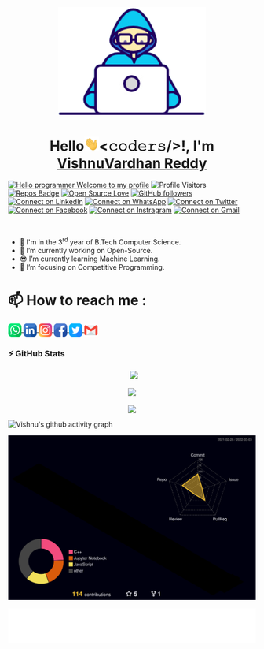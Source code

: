 <p align="center">
  <img src="https://github.com/VishnuVVR-369/VishnuVVR-369/blob/master/developer1.gif" width="300px">
</p>

<h1 align="center">Hello<img src="https://raw.githubusercontent.com/ABSphreak/ABSphreak/master/gifs/Hi.gif" width="30px" style="max-width:100%;"><𝚌𝚘𝚍𝚎𝚛𝚜/>!, I'm <a href="https://vishnu-1105.github.io/my-portfolio/"> VishnuVardhan Reddy </a> </h1>
<!-- <img src="https://github.com/VishnuVVR-369/VishnuVVR-369/blob/master/developer1.gif" width="50px"> -->

[![Hello programmer Welcome to my profile](https://img.shields.io/badge/Hello,Programmer!-Welcome-orange.svg?style=flat&logo=github)](https://github.com/VishnuVVR-369)
![Profile Visitors](https://komarev.com/ghpvc/?username=VishnuVVR-369&color=green)
[![Repos Badge](https://badges.pufler.dev/repos/VishnuVVR-369)](https://github.com/VishnuVVR-369?tab=repositories)
[![Open Source Love](https://badges.frapsoft.com/os/v1/open-source.svg?v=103)](https://github.com/VishnuVVR-369/The-Complete-FAANG-Preparation)
[![GitHub followers](https://img.shields.io/github/followers/VishnuVVR-369?style=social)](https://github.com/VishnuVVR-369?tab=followers)
[![Connect on LinkedIn](https://img.shields.io/badge/--linkedin?label=LinkedIn&logo=LinkedIn&style=social)](https://www.linkedin.com/in/vishnuvardhan-reddy-ganji/)
[![Connect on WhatsApp](https://img.shields.io/badge/--WhatsApp?label=WhatsApp&logo=WhatsApp&style=social)](https://wa.me/8186886586)
[![Connect on Twitter](https://img.shields.io/badge/--Twitter?label=Twitter&logo=Twitter&style=social)](https://twitter.com/VishnuVVRTech)
[![Connect on Facebook](https://img.shields.io/badge/--Facebook?label=Facebook&logo=Facebook&style=social)](https://www.facebook.com/vishnuvardhanreddy.ganji.56)
[![Connect on Instragram](https://img.shields.io/badge/--Instagram?label=Instagram&logo=Instagram&style=social)](https://www.instagram.com/v_i_s_h_n_u__vvr/)
[![Connect on Gmail](https://img.shields.io/badge/--Gmail?label=Gmail&logo=Gmail&style=social)](mailto:vishnuvardhanganji@gmail.com)

<br>

- 🔭 I'm in the 3<sup>rd</sup> year of B.Tech Computer Science.
- 🌱 I’m currently working on Open-Source.
- 😎 I’m currently learning Machine Learning.
- 🎯 I’m focusing on Competitive Programming.

# 📫 How to reach me :

<a href="https://wa.me/8186886586" target="blank"><img align="center" src="https://github.com/VishnuVVR-369/VishnuVVR-369/blob/master/Icons/png/001-whatsapp.png" width="27px" /> </a>
<a href="https://www.linkedin.com/in/vishnuvardhan-reddy-ganji/" target="blank"><img align="center" src="https://github.com/VishnuVVR-369/VishnuVVR-369/blob/master/Icons/png/002-linkedin.png" width="27px" /> </a>
<a href="https://www.instagram.com/v_i_s_h_n_u__vvr/" target="blank"><img align="center" src="https://github.com/VishnuVVR-369/VishnuVVR-369/blob/master/Icons/png/003-instagram.png" width="27px" /> </a>
<a href="https://www.facebook.com/vishnuvardhanreddy.ganji.56" target="blank"><img align="center" src="https://github.com/VishnuVVR-369/VishnuVVR-369/blob/master/Icons/png/004-facebook.png" alt="Vishnu's Facebook" width="27px" /> </a>
<a href="https://twitter.com/VishnuVVRTech" target="blank"><img align="center" src="https://github.com/VishnuVVR-369/VishnuVVR-369/blob/master/Icons/png/006-twitter.png" width="27px" /> </a>
<a href="mailto:vishnuvardhanganji@gmail.com"> <img align="center" src="https://github.com/VishnuVVR-369/VishnuVVR-369/blob/master/Icons/png/007-gmail.png" width="27px"/> </a>

<!-- TODO: Add Project Open for Contribution. -->

<!-- TODO: Add GitHub Trophies. -->

<!-- TODO: Add Tech ToolBox. -->

### :zap: GitHub Stats

<p align="center">&nbsp;
  <img align="center" src="https://github-readme-stats.vercel.app/api?username=VishnuVVR-369&show_icons=true&hide_border=true&show_owner=true&title_color=FFFF00&theme=dark&custom_title=Cheers 🥂 Programmers! &layout=compact" /><br><br>
  <img align="center" src="https://github-readme-streak-stats.herokuapp.com/?user=VishnuVVR-369&theme=radical&custom_title=streak-stats&hide_border=true&layout=compact" /><br><br>
  <img align="center" src="https://github-profile-summary-cards.vercel.app/api/cards/profile-details?username=VishnuVVR-369&theme=dracula" />
</p>

![Vishnu's github activity graph](https://activity-graph.herokuapp.com/graph?username=VishnuVVR-369&theme=dracula&layout=compact&title_color=FF69B4&hide_border=true&area=true)

![Vishnu's github activity graph](https://github.com/VishnuVVR-369/VishnuVVR-369/blob/master/profile-3d-contrib/profile-night-rainbow.svg)

<!-- TODO: Add MyCertificates. -->

<!-- TODO:Add Social Media Handles. -->

<img align='center' height="70" alt="Thanks" width="100%" src="https://github.com/VishnuVVR-369/VishnuVVR-369/blob/master/Icons/png/marquee.svg"/>
